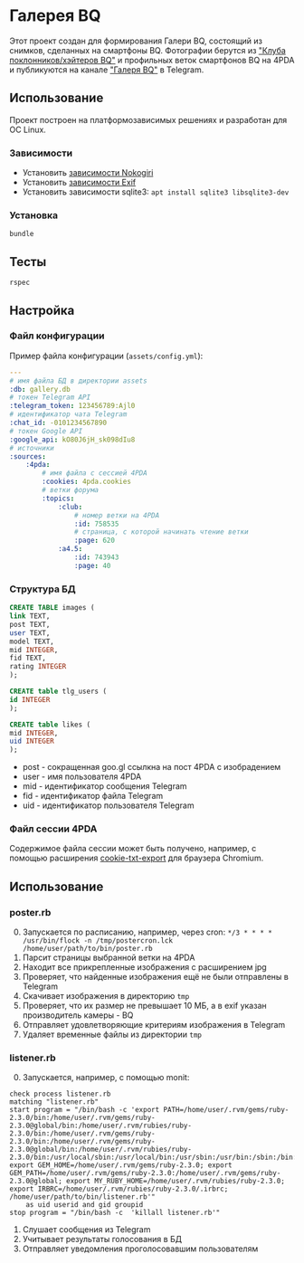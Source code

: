 # Галерея BQ

Этот проект создан для формирования Галери BQ, состоящий из снимков, сделанных на смартфоны BQ. Фотографии берутся из ["Клуба поклонников/хэйтеров BQ"](http://4pda.ru/forum/index.php?showtopic=758535) и профильных веток смартфонов BQ на 4PDA и публикуются на канале ["Галеря BQ"](https://t.me/bqgallery) в Telegram. 

## Использование

Проект построен на платформозависимых решениях и разработан для ОС Linux.

### Зависимости

* Установить [зависимости Nokogiri](http://www.nokogiri.org/tutorials/installing_nokogiri.html)
* Установить [зависимости Exif](https://github.com/tonytonyjan/exif#installation)
* Установить зависимости sqlite3: `apt install sqlite3 libsqlite3-dev`

### Установка

```
bundle
```

## Тесты

```
rspec
```

## Настройка

### Файл конфигурации

Пример файла конфигурации (`assets/config.yml`):

```yaml
---
# имя файла БД в директории assets
:db: gallery.db
# токен Telegram API
:telegram_token: 123456789:Ajl0
# идентификатор чата Telegram
:chat_id: -0101234567890
# токен Google API
:google_api: kO80J6jH_sk098dIu8
# источники
:sources:
	:4pda:
		# имя файла с сессией 4PDA
		:cookies: 4pda.cookies
		# ветки форума
		:topics:
			:club:
				# номер ветки на 4PDA
				:id: 758535
				# страница, с которой начинать чтение ветки
				:page: 620
			:a4.5:
				:id: 743943
				:page: 40
```

### Структура БД

```sql
CREATE TABLE images (
link TEXT,
post TEXT,
user TEXT,
model TEXT,
mid INTEGER,
fid TEXT,
rating INTEGER
);

CREATE table tlg_users (
id INTEGER
);

CREATE table likes (
mid INTEGER,
uid INTEGER
);
```
* post - сокращенная goo.gl ссылкна на пост 4PDA с изобрадением
* user - имя пользователя 4PDA
* mid - идентификатор сообщения Telegram
* fid - идентификатор файла Telegram
* uid - идентификатор пользователя Telegram

### Файл сессии 4PDA

Содержимое файла сессии может быть получено, например, с помощью расширения [cookie-txt-export](https://code.google.com/archive/p/cookie-txt-export/) для браузера Chromium.

## Использование

### poster.rb

0. Запускается по расписанию, например, через cron: `*/3 * * * * /usr/bin/flock -n /tmp/postercron.lck /home/user/path/to/bin/poster.rb`
1. Парсит страницы выбранной ветки на 4PDA
2. Находит все прикрепленные изображения с расширением jpg
3. Проверяет, что найденные изображения ещё не были отправлены в Telegram
4. Скачивает изображения в директорию `tmp`
5. Проверяет, что их размер не превышает 10 МБ, а в exif указан производитель камеры - BQ
6. Отправляет удовлетворяющие критериям изображения в Telegram
7. Удаляет временные файлы из директории `tmp`

### listener.rb

0. Запускается, например, с помощью monit:
```
check process listener.rb
matching "listener.rb"
start program = "/bin/bash -c 'export PATH=/home/user/.rvm/gems/ruby-2.3.0/bin:/home/user/.rvm/gems/ruby-2.3.0@global/bin:/home/user/.rvm/rubies/ruby-2.3.0/bin:/home/user/.rvm/gems/ruby-2.3.0/bin:/home/user/.rvm/gems/ruby-2.3.0@global/bin:/home/user/.rvm/rubies/ruby-2.3.0/bin:/usr/local/sbin:/usr/local/bin:/usr/sbin:/usr/bin:/sbin:/bin:/usr/local/games:/usr/games:/home/user/.rvm/bin:/home/user/.rvm/bin; export GEM_HOME=/home/user/.rvm/gems/ruby-2.3.0; export GEM_PATH=/home/user/.rvm/gems/ruby-2.3.0:/home/user/.rvm/gems/ruby-2.3.0@global; export MY_RUBY_HOME=/home/user/.rvm/rubies/ruby-2.3.0; export IRBRC=/home/user/.rvm/rubies/ruby-2.3.0/.irbrc; /home/user/path/to/bin/listener.rb'" 
	as uid userid and gid groupid
stop program = "/bin/bash -c  'killall listener.rb'"
```
1. Слушает сообщения из Telegram
2. Учитывает результаты голосования в БД
3. Отправляет уведомления проголосовавшим пользователям
